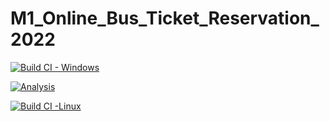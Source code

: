 # M1_Online_Bus_Ticket_Reservation_2022


[![Build CI - Windows](https://github.com/Varma2324/M1_Online_Ticket_Booking_2022/actions/workflows/Build_Windows.yml/badge.svg)](https://github.com/Varma2324/M1_Online_Ticket_Booking_2022/actions/workflows/Build_Windows.yml)


[![Analysis](https://github.com/Varma2324/M1_Online_Ticket_Booking_2022/actions/workflows/Analysis.yml/badge.svg)](https://github.com/Varma2324/M1_Online_Ticket_Booking_2022/actions/workflows/Analysis.yml)


[![Build CI -Linux](https://github.com/Varma2324/M1_Online_Ticket_Booking_2022/actions/workflows/c-cpp.yml/badge.svg)](https://github.com/Varma2324/M1_Online_Ticket_Booking_2022/actions/workflows/c-cpp.yml)
